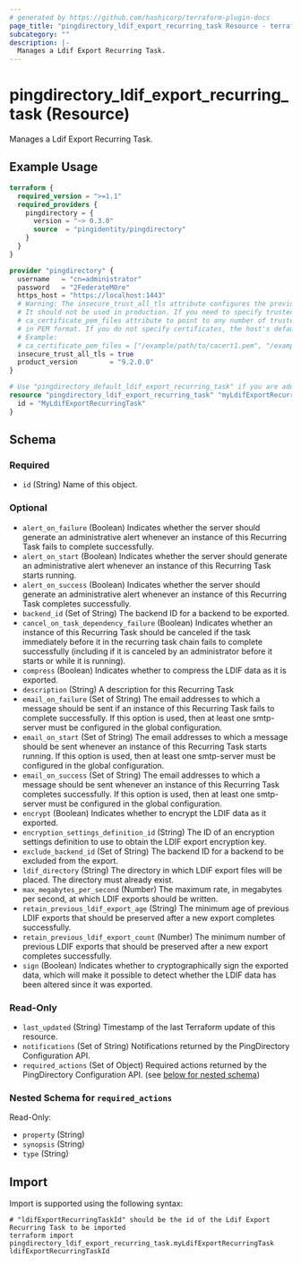 ```yaml
---
# generated by https://github.com/hashicorp/terraform-plugin-docs
page_title: "pingdirectory_ldif_export_recurring_task Resource - terraform-provider-pingdirectory"
subcategory: ""
description: |-
  Manages a Ldif Export Recurring Task.
---
```


# pingdirectory_ldif_export_recurring_task (Resource)

Manages a Ldif Export Recurring Task.

## Example Usage

```terraform
terraform {
  required_version = ">=1.1"
  required_providers {
    pingdirectory = {
      version = "~> 0.3.0"
      source  = "pingidentity/pingdirectory"
    }
  }
}

provider "pingdirectory" {
  username   = "cn=administrator"
  password   = "2FederateM0re"
  https_host = "https://localhost:1443"
  # Warning: The insecure_trust_all_tls attribute configures the provider to trust any certificate presented by the PingDirectory server.
  # It should not be used in production. If you need to specify trusted CA certificates, use the
  # ca_certificate_pem_files attribute to point to any number of trusted CA certificate files
  # in PEM format. If you do not specify certificates, the host's default root CA set will be used.
  # Example:
  # ca_certificate_pem_files = ["/example/path/to/cacert1.pem", "/example/path/to/cacert2.pem"]
  insecure_trust_all_tls = true
  product_version        = "9.2.0.0"
}

# Use "pingdirectory_default_ldif_export_recurring_task" if you are adopting existing configuration from the PingDirectory server into Terraform
resource "pingdirectory_ldif_export_recurring_task" "myLdifExportRecurringTask" {
  id = "MyLdifExportRecurringTask"
}
```

<!-- schema generated by tfplugindocs -->
## Schema

### Required

- `id` (String) Name of this object.

### Optional

- `alert_on_failure` (Boolean) Indicates whether the server should generate an administrative alert whenever an instance of this Recurring Task fails to complete successfully.
- `alert_on_start` (Boolean) Indicates whether the server should generate an administrative alert whenever an instance of this Recurring Task starts running.
- `alert_on_success` (Boolean) Indicates whether the server should generate an administrative alert whenever an instance of this Recurring Task completes successfully.
- `backend_id` (Set of String) The backend ID for a backend to be exported.
- `cancel_on_task_dependency_failure` (Boolean) Indicates whether an instance of this Recurring Task should be canceled if the task immediately before it in the recurring task chain fails to complete successfully (including if it is canceled by an administrator before it starts or while it is running).
- `compress` (Boolean) Indicates whether to compress the LDIF data as it is exported.
- `description` (String) A description for this Recurring Task
- `email_on_failure` (Set of String) The email addresses to which a message should be sent if an instance of this Recurring Task fails to complete successfully. If this option is used, then at least one smtp-server must be configured in the global configuration.
- `email_on_start` (Set of String) The email addresses to which a message should be sent whenever an instance of this Recurring Task starts running. If this option is used, then at least one smtp-server must be configured in the global configuration.
- `email_on_success` (Set of String) The email addresses to which a message should be sent whenever an instance of this Recurring Task completes successfully. If this option is used, then at least one smtp-server must be configured in the global configuration.
- `encrypt` (Boolean) Indicates whether to encrypt the LDIF data as it exported.
- `encryption_settings_definition_id` (String) The ID of an encryption settings definition to use to obtain the LDIF export encryption key.
- `exclude_backend_id` (Set of String) The backend ID for a backend to be excluded from the export.
- `ldif_directory` (String) The directory in which LDIF export files will be placed. The directory must already exist.
- `max_megabytes_per_second` (Number) The maximum rate, in megabytes per second, at which LDIF exports should be written.
- `retain_previous_ldif_export_age` (String) The minimum age of previous LDIF exports that should be preserved after a new export completes successfully.
- `retain_previous_ldif_export_count` (Number) The minimum number of previous LDIF exports that should be preserved after a new export completes successfully.
- `sign` (Boolean) Indicates whether to cryptographically sign the exported data, which will make it possible to detect whether the LDIF data has been altered since it was exported.

### Read-Only

- `last_updated` (String) Timestamp of the last Terraform update of this resource.
- `notifications` (Set of String) Notifications returned by the PingDirectory Configuration API.
- `required_actions` (Set of Object) Required actions returned by the PingDirectory Configuration API. (see [below for nested schema](#nestedatt--required_actions))

<a id="nestedatt--required_actions"></a>
### Nested Schema for `required_actions`

Read-Only:

- `property` (String)
- `synopsis` (String)
- `type` (String)

## Import

Import is supported using the following syntax:

```shell
# "ldifExportRecurringTaskId" should be the id of the Ldif Export Recurring Task to be imported
terraform import pingdirectory_ldif_export_recurring_task.myLdifExportRecurringTask ldifExportRecurringTaskId
```
